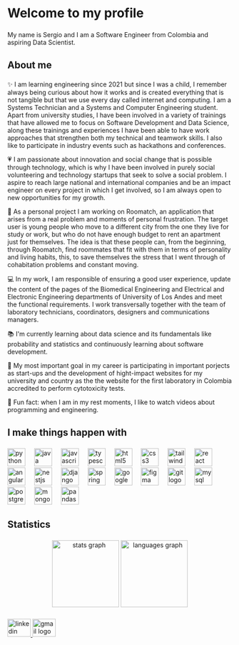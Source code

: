 <h1 align="left">Welcome to my profile</h1>

###

<p align="left">My name is Sergio and I am a Software Engineer from Colombia and aspiring Data Scientist.</p>

###

<h2 align="left">About me</h2>

###

<p align="left">✨ I am learning engineering since 2021 but since I was a child, I remember always being curious about how it works and is created everything that is not tangible but that we use every day called internet and computing. I am a Systems Technician and a Systems and Computer Engineering student. Apart from university studies, I have been involved in a variety of trainings that have allowed me to focus on Software Development and Data Science, along these trainings and experiences I have been able to have work approaches that strengthen both my technical and teamwork skills. I also like to participate in industry events such as hackathons and conferences.</p>

<p align="left">💗 I am passionate about innovation and social change that is possible through technology, which is why I have been involved in purely social volunteering and technology startups that seek to solve a social problem. I aspire to reach large national and international companies and be an impact engineer on every project in which I get involved, so I am always open to new opportunities for my growth.</p>

<p align="left">🚀 As a personal project I am working on Roomatch, an application that arises from a real problem and moments of personal frustration. The target user is young people who move to a different city from the one they live for study or work, but who do not have enough budget to rent an apartment just for themselves. The idea is that these people can, from the beginning, through Roomatch, find roommates that fit with them in terms of personality and living habits, this, to save themselves the stress that I went through of cohabitation problems and constant moving.</p>

<p align="left">💻 In my work, I am responsible of ensuring a good user experience, update the content of the pages of the Biomedical Engineering and Electrical and Electronic Engineering departments of University of Los Andes and meet the functional requirements. I work transversally together with the team of laboratory technicians, coordinators, designers and communications managers.</p>

<p align="left">📚 I'm currently learning about data science and its fundamentals like probability and statistics and continuously learning about software development.</p>

<p align="left">🎯 My most important goal in my career is participating in important porjects as start-ups and the development of hight-impact websites for my university and country as the the website for the first laboratory in Colombia accredited to perform cytotoxicity tests.</p>

<p align="left">🎲 Fun fact: when I am in my rest moments, I like to watch videos about programming and engineering.</p>

###

<h2 align="left">I make things happen with</h2>

###

<div align="left">
  <img src="https://skillicons.dev/icons?i=py" height="40" alt="python logo"  />
  <img width="12" />
  <img src="https://skillicons.dev/icons?i=java" height="40" alt="java logo"  />
  <img width="12" />
  <img src="https://skillicons.dev/icons?i=js" height="40" alt="javascript logo"  />
  <img width="12" />
  <img src="https://skillicons.dev/icons?i=ts" height="40" alt="typescript logo"  />
  <img width="12" />
  <img src="https://skillicons.dev/icons?i=html" height="40" alt="html5 logo"  />
  <img width="12" />
  <img src="https://skillicons.dev/icons?i=css" height="40" alt="css3 logo"  />
  <img width="12" />
  <img src="https://skillicons.dev/icons?i=tailwind" height="40" alt="tailwindcss logo"  />
  <img width="12" />
  <img src="https://skillicons.dev/icons?i=react" height="40" alt="react logo"  />
  <img width="12" />
  <img src="https://skillicons.dev/icons?i=angular" height="40" alt="angularjs logo"  />
  <img width="12" />
  <img src="https://skillicons.dev/icons?i=nestjs" height="40" alt="nestjs logo"  />
  <img width="12" />
  <img src="https://skillicons.dev/icons?i=django" height="40" alt="django logo"  />
  <img width="12" />
  <img src="https://skillicons.dev/icons?i=spring" height="40" alt="spring logo"  />
  <img width="12" />
  <img src="https://skillicons.dev/icons?i=gcp" height="40" alt="googlecloud logo"  />
  <img width="12" />
  <img src="https://skillicons.dev/icons?i=figma" height="40" alt="figma logo"  />
  <img width="12" />
  <img src="https://skillicons.dev/icons?i=git" height="40" alt="git logo"  />
  <img width="12" />
  <img src="https://skillicons.dev/icons?i=mysql" height="40" alt="mysql logo"  />
  <img width="12" />
  <img src="https://skillicons.dev/icons?i=postgres" height="40" alt="postgresql logo"  />
  <img width="12" />
  <img src="https://skillicons.dev/icons?i=mongodb" height="40" alt="mongodb logo"  />
  <img width="12" />
  <img src="https://cdn.jsdelivr.net/gh/devicons/devicon/icons/pandas/pandas-original.svg" height="40" alt="pandas logo"  />
</div>

###

<h2 align="left">Statistics</h2>

###

<div align="left">
</div>

###

<div align="center">
  <img src="https://github-readme-stats.vercel.app/api?username=sfrancop&hide_title=false&hide_rank=true&show_icons=true&include_all_commits=true&count_private=true&disable_animations=false&theme=radical&locale=en&hide_border=true&order=1" height="150" alt="stats graph"  />
  <img src="https://github-readme-stats.vercel.app/api/top-langs?username=sfrancop&locale=en&hide_title=false&layout=compact&card_width=320&langs_count=6&theme=radical&hide_border=true&order=2" height="150" alt="languages graph"  />
</div>

###

<div align="left">
  <a href="https://www.linkedin.com/in/sergi0-franc0/" target="_blank">
    <img src="https://raw.githubusercontent.com/maurodesouza/profile-readme-generator/master/src/assets/icons/social/linkedin/default.svg" width="52" height="40" alt="linkedin logo"  />
  </a>
  <a href="mailto:sergiofranco11evidencias@email.com" target="_blank">
    <img src="https://raw.githubusercontent.com/maurodesouza/profile-readme-generator/master/src/assets/icons/social/gmail/default.svg" width="52" height="40" alt="gmail logo"  />
  </a>
</div>

